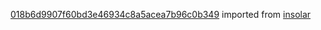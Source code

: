 [018b6d9907f60bd3e46934c8a5acea7b96c0b349](https://github.com/insolar/insolar/commit/018b6d9907f60bd3e46934c8a5acea7b96c0b349) imported from [insolar](https://github.com/insolar/insolar)
